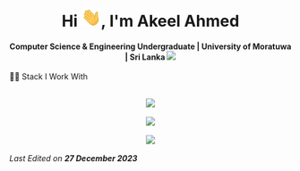 <div align="center">
<h1 align="center">Hi <img width="35" src="./img/waving.gif">, I'm Akeel Ahmed</h1>
<h4 align="center">Computer Science & Engineering Undergraduate | University of Moratuwa | Sri Lanka <img src ="https://user-images.githubusercontent.com/77115237/190556825-ff01bd2f-ffd3-4b49-a88c-9e44f646aa5c.png" width="20px" height = "auto">  </h4>
</div>

<summary>👨‍💻 Stack I Work With</summary>
<br/>
<p align="center">
<a href="https://skillicons.dev">
<img src="https://skillicons.dev/icons?i=python,flask,pytorch,tensorflow,java,c,cpp,&perline=8" />

</a>
<p align="center">
<a href="https://skillicons.dev">
<img src="https://skillicons.dev/icons?i=js,html,css,nodejs,react,mysql,postman,&perline=8" />

</a>

</a>
<p align="center">
<a href="https://skillicons.dev">
<img src="https://skillicons.dev/icons?i=docker,googlecloud,git,gitlab,github,vscode,linux,&perline=8" />
</a>

_Last Edited on **27 December 2023**_


